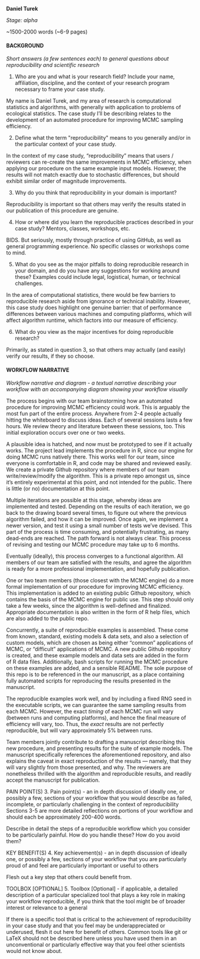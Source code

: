 __Daniel Turek__

_Stage: alpha_

~1500-2000 words (~6-9 pages)

#### BACKGROUND
_Short answers (a few sentences each) to general questions about reproducibility and scientific research_

1) Who are you and what is your research field? Include your name, affiliation, discipline, and the context of your research program necessary to frame your case study.  

My name is Daniel Turek, and my area of research is computational statistics and algorithms, with generally with application to problems of ecological statistics.  The case study I’ll be describing relates to the development of an automated procedure for improving MCMC sampling efficiency.

2) Define what the term "reproducibility" means to you generally and/or in the particular context of your case study.

In the context of my case study, “reproducibility” means that users / reviewers can re-create the same improvements in MCMC efficiency, when applying our procedure on the same example input models.  However, the results will not match exactly due to stochastic differences, but should exhibit similar order of magnitude improvements.

3) Why do you think that reproducibility in your domain is important?

Reproducibility is important so that others may verify the results stated in our publication of this procedure are genuine.

4) How or where did you learn the reproducible practices described in your case study? Mentors, classes, workshops, etc.

BIDS.  But seriously, mostly through practice of using GitHub, as well as general programming experience.  No specific classes or workshops come to mind.

5) What do you see as the major pitfalls to doing reproducible research in your domain, and do you have any suggestions for working around these? Examples could include legal, logistical, human, or technical challenges.

In the area of computational statistics, there would be few barriers to reproducible research aside from ignorance or technical inability.  However, this case study does highlight one genuine barrier: that of performance differences between various machines and computing platforms, which will affect algorithm runtime, which factors into our measure of efficiency.

6) What do you view as the major incentives for doing reproducible research?

Primarily, as stated in question 3, so that others may actually (and easily) verify our results, if they so choose.

#### WORKFLOW NARRATIVE
_Workflow narrative and diagram - a textual narrative describing your workflow with an accompanying diagram showing your workflow visually_  

The process begins with our team brainstorming how an automated procedure for improving MCMC efficiency could work.  This is arguably the most fun part of the entire process.  Anywhere from 2-4 people actually hitting the whiteboard to discuss ideas.  Each of several sessions lasts a few hours.  We review theory and literature between these sessions, too.  This initial exploration occurs over one or two weeks.

A plausible idea is hatched, and now must be prototyped to see if it actually works.  The project lead implements the procedure in R, since our engine for doing MCMC runs natively there.  This works well for our team, since everyone is comfortable in R, and code may be shared and reviewed easily.  We create a private Github repository where members of our team write/review/modify the algorithm.  This is a private repo amongst us, since it’s entirely experimental at this point, and not intended for the public.  There is little (or no) documentation at this point.

Multiple iterations are possible at this stage, whereby ideas are implemented and tested.  Depending on the results of each iteration, we go back to the drawing board several times, to figure out where the previous algorithm failed, and how it can be improved.  Once again, we implement a newer version, and test it using a small number of tests we’ve devised.  This part of the process is time consuming, and potentially frustrating, as many dead-ends are reached.  The path forward is not always clear.  This process of revising and testing our MCMC procedure may take up to 6 months.

Eventually (ideally), this process converges to a functional algorithm.  All members of our team are satisfied with the results, and agree the algorithm is ready for a more professional implementation, and hopefully publication.

One or two team members (those closest with the MCMC engine) do a more formal implementation of our procedure for improving MCMC efficiency.  This implementation is added to an existing public Github repository, which contains the basis of the MCMC engine for public use.  This step should only take a few weeks, since the algorithm is well-defined and finalized.  Appropriate documentation is also written in the form of R help files, which are also added to the public repo.

Concurrently, a suite of reproducible examples is assembled.  These come from known, standard, existing models & data sets, and also a selection of custom models, which are chosen as being either “common” applications of MCMC, or “difficult” applications of MCMC.  A new public Github repository is created, and these example models and data sets are added in the form of R data files.  Additionally, bash scripts for running the MCMC procedure on these examples are added, and a sensible README.  The sole purpose of this repo is to be referenced in the our manuscript, as a place containing fully automated scripts for reproducing the results presented in the manuscript.

The reproducible examples work well, and by including a fixed RNG seed in the executable scripts, we can guarantee the same sampling results from each MCMC.  However, the exact *timing* of each MCMC run will vary (between runs and computing platforms), and hence the final measure of efficiency will vary, too.  Thus, the *exact* results are not perfectly reproducible, but will vary approximately 5% between runs.

Team members jointly contribute to drafting a manuscript describing this new procedure, and presenting results for the suite of example models.  The manuscript specifically references the aforementioned repository, and also explains the caveat in exact reproduction of the results — namely, that they will vary slightly from those presented, and why.  The reviewers are nonetheless thrilled with the algorithm and reproducible results, and readily accept the manuscript for publication.

PAIN POINT(S)
3. Pain point(s) - an in depth discussion of ideally one, or possibly a few, sections of your workflow that you would describe as failed, incomplete, or particularly challenging in the context of reproducibility
Sections 3-5 are more detailed reflections on portions of your workflow and should each be approximately 200-400 words.

Describe in detail the steps of a reproducible workflow which you consider to be particularly painful. How do you handle these? How do you avoid them?

KEY BENEFIT(S)
4. Key achievement(s) - an in depth discussion of ideally one, or possibly a few, sections of your workflow that you are particularly proud of and feel are particularly important or useful to others

Flesh out a key step that others could benefit from.

TOOLBOX [OPTIONAL]
5. Toolbox [Optional] - if applicable, a detailed description of a particular specialized tool that plays a key role in making your workflow reproducible, if you think that the tool might be of broader interest or relevance to a general

If there is a specific tool that is critical to the achievement of reproducibility in your case study and that you feel may be underappreciated or underused, flesh it out here for benefit of others. Common tools like git or LaTeX should not be described here unless you have used them in an unconventional or particularly effective way that you feel other scientists would not know about.
